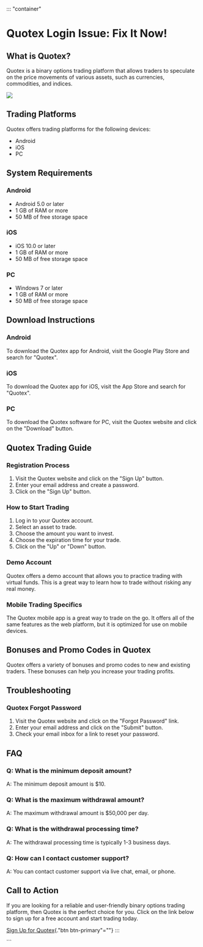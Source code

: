 ::: \"container\"
# Quotex Login Issue: Fix It Now!

## What is Quotex?

Quotex is a binary options trading platform that allows traders to
speculate on the price movements of various assets, such as currencies,
commodities, and indices.

[![](https://static.quotex.io/files/4_en/300_250.jpg)](https://traff.sbs/brokerqxlid)

## Trading Platforms

Quotex offers trading platforms for the following devices:

-   Android
-   iOS
-   PC

## System Requirements

### Android

-   Android 5.0 or later
-   1 GB of RAM or more
-   50 MB of free storage space

### iOS

-   iOS 10.0 or later
-   1 GB of RAM or more
-   50 MB of free storage space

### PC

-   Windows 7 or later
-   1 GB of RAM or more
-   50 MB of free storage space

## Download Instructions

### Android

To download the Quotex app for Android, visit the Google Play Store and
search for "Quotex".

### iOS

To download the Quotex app for iOS, visit the App Store and search for
"Quotex".

### PC

To download the Quotex software for PC, visit the Quotex website and
click on the "Download" button.

## Quotex Trading Guide

### Registration Process

1.  Visit the Quotex website and click on the "Sign Up" button.
2.  Enter your email address and create a password.
3.  Click on the "Sign Up" button.

### How to Start Trading

1.  Log in to your Quotex account.
2.  Select an asset to trade.
3.  Choose the amount you want to invest.
4.  Choose the expiration time for your trade.
5.  Click on the "Up" or "Down" button.

### Demo Account

Quotex offers a demo account that allows you to practice trading with
virtual funds. This is a great way to learn how to trade without risking
any real money.

### Mobile Trading Specifics

The Quotex mobile app is a great way to trade on the go. It offers all
of the same features as the web platform, but it is optimized for use on
mobile devices.

## Bonuses and Promo Codes in Quotex

Quotex offers a variety of bonuses and promo codes to new and existing
traders. These bonuses can help you increase your trading profits.

## Troubleshooting

### Quotex Forgot Password

1.  Visit the Quotex website and click on the "Forgot Password"
    link.
2.  Enter your email address and click on the "Submit" button.
3.  Check your email inbox for a link to reset your password.

## FAQ

### Q: What is the minimum deposit amount?

A: The minimum deposit amount is \$10.

### Q: What is the maximum withdrawal amount?

A: The maximum withdrawal amount is \$50,000 per day.

### Q: What is the withdrawal processing time?

A: The withdrawal processing time is typically 1-3 business days.

### Q: How can I contact customer support?

A: You can contact customer support via live chat, email, or phone.

## Call to Action

If you are looking for a reliable and user-friendly binary options
trading platform, then Quotex is the perfect choice for you. Click on
the link below to sign up for a free account and start trading today.

[Sign Up for Quotex](\%22https://traff.sbs/brokerqxsignup\%22){."btn
btn-primary"=""}
:::

\`\`\`

